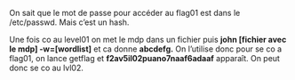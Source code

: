 
On sait que le mot de passe pour accéder au flag01 est dans le /etc/passwd. Mais c’est un hash.

Une fois co au level01 on met le mdp dans un fichier puis **john [fichier avec le mdp] -w=[wordlist]** et ca donne **abcdefg.** On l’utilise donc pour se co a flag01, on lance getflag et **f2av5il02puano7naaf6adaaf** apparaît. On peut donc se co au lvl02.